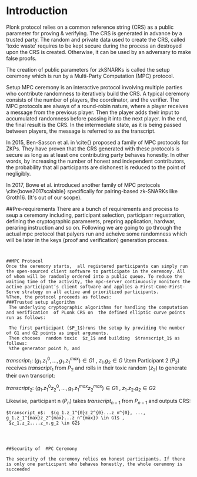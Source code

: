 
# Introduction
 Plonk protocol relies on a common reference string (CRS) as a public parameter for proving & verifying. The CRS is generated in advance by a trusted party. The random and private data used to create the CRS, called ‘toxic waste’ requires to be kept secure during the process an  destroyed upon the CRS is created. Otherwise, it can be used by an adversary to make false proofs.
 
The creation of public parameters for zkSNARKs is called the setup ceremony which is run by a Multi-Party Computation (MPC) protocol. 

Setup MPC ceremony is an interactive protocol involving multiple parties who contribute randomness to iteratively build the CRS. A typical ceremony consists of the number of players, the coordinator, and the verifier. The MPC protocols are always of a round-robin nature, where a player receives a  message from the previous player. Then the player adds their input to accumulated randomness before passing it into the next player. In the end, the final result is the CRS. In the intermediate state, as it is being passed between players, the message is referred to as the transcript.

In 2015, Ben-Sasson et al. in \cite{} proposed a family of MPC protocols for ZKPs. They have proven that the CRS generated with these protocols is secure as long as at least one contributing party behaves honestly. 
In other words, by increasing the number of honest and independent contributors, the probability that all participants are dishonest is reduced to the point of negligibly.

In 2017, Bowe et al. introduced another family of MPC protocols \cite{bowe2017scalable} specifically for pairing-based zk-SNARKs like Groth16. (It's out of our scope).


##Pre-requirements
There are a bunch of requirements and process to seup a ceremony including, participant selection, participanr regustration, defining the cryptographic paramerets, prepring application, hardwar, peraring instruction and so on. Following we are going to go through the actual mpc protocol that palyers run and acheive some randomness which will be later in the  keys (proof and verification) generation process.
```
  

##MPC Protocol
Once the ceremony starts,  all registered participants can simply run the open-sourced client software to participate in the ceremony. All of whom will be randomly ordered into a public queue. To reduce the waiting time of the activity, the mpc-server continuously monitors the active participant’s client software and applies a First-Come-First-Serve strategy on all active and prioritized participants.
%Then, the protocol proceeds as follows:
###Trusted setup algorithm
 The underlying cryptographic algorithms for handling the computation and verification  of PLonk CRS on  the defined elliptic curve points run as follows:
 ```

     The first participant ($P_1$)runs the setup by providing the number of G1 and G2 points as input arguments. 
     Then chooses  random toxic  $z_1$ and building  $transcript_1$ as follows: 
     %the generator point h, and 
     
   $transcript_1$: $(g_1.{z_1^{0}}, ..., g_1.{z_1^{max}}) \in G1$ , 
   $z_1.g_2 \in G$
\item Participant 2 ($P_2$) receives $transcript_1$  from $P_2$ and rolls in their toxic random ($z_2$) to generate their own transcript:

  $transcript_2$:  $(g_1.z_1^{0}z_2^{0}, ..., g_1.z_1^{max}z_2^{max}) \in G1$ , 
     $z_1.z_2.g_2 \in G2$

   Likewise, participant n ($P_n$) takes $transcript_{n-1}$ from $P_{n-1}$ and outputs CRS:
  
    $transcript_n$:  $(g_1.z_1^{0}z_2^{0}...z_n^{0}, ..., g_1.z_1^{max}z_2^{max}...z_n^{max}) \in G1$ , 
     $z_1.z_2....z_n.g_2 \in G2$
```
 


##Security of  MPC Ceremony

The security of the ceremony relies on honest participants. If there is only one participant who behaves honestly, the whole ceremony is succeeded 

 

